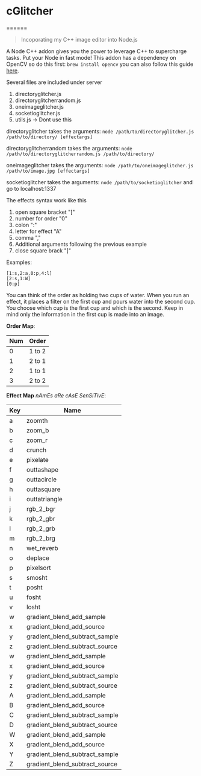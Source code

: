 # cGlitcher
======

> Incoporating my C++ image editor into Node.js

A Node C++ addon gives you the power to leverage C++ to supercharge tasks. Put your Node in fast mode!
This addon has a dependency on OpenCV so do this first: `brew install opencv`
you can also follow this guide [here](https://jjyap.wordpress.com/2014/05/24/installing-opencv-2-4-9-on-mac-osx-with-python-support/).


Several files are included under server

1. directoryglitcher.js
2. directoryglitcherrandom.js
3. oneimageglitcher.js
4. socketioglitcher.js
5. utils.js -> Dont use this


directoryglitcher takes the arguments: `node /path/to/directoryglitcher.js /path/to/directory/ [effectargs]`

directoryglitcherrandom takes the arguments: `node /path/to/directoryglitcherrandom.js /path/to/directory/`

oneimageglitcher takes the arguments: `node /path/to/oneimageglitcher.js /path/to/image.jpg [effectargs]`

socketioglitcher takes the arguments: `node /path/to/socketioglitcher` and go to localhost:1337


The effects syntax work like this

1. open square bracket   "["
  1.  number for order   "0"
  2.  colon              ":"
  3.  letter for effect  "A"
   1. comma             ","
   2. Additional arguments following the previous example
2. close square brack    "]"

Examples:

    [1:s,2:a,0:p,4:l]
    [2:s,1:W]
    [0:p]

You can think of the order as holding two cups of water.
When you run an effect, it places a filter on the first cup
and pours water into the second cup. You choose which cup is
the first cup and which is the second. Keep in mind only the
information in the first cup is made into an image.


**Order Map**:

Num | Order 
--- | --- 
0   | 1 to 2
1   | 2 to 1
2   | 1 to 1
3   | 2 to 2


**Effect Map** _nAmEs aRe cAsE SenSiTivE_:

Key | Name 
--- | --- 
a   | zoomth 
b   | zoom_b 
c   | zoom_r 
d   | crunch 
e   | pixelate 
f   | outtashape 
g   | outtacircle
h   | outtasquare 
i   | outtatriangle 
j   | rgb_2_bgr
k   | rgb_2_gbr
l   | rgb_2_grb
m   | rgb_2_brg
n   | wet_reverb
o   | deplace
p   | pixelsort
s   | smosht
t   | posht
u   | fosht
v   | losht
w   | gradient_blend_add_sample
x   | gradient_blend_add_source
y   | gradient_blend_subtract_sample
z   | gradient_blend_subtract_source
w   | gradient_blend_add_sample
x   | gradient_blend_add_source
y   | gradient_blend_subtract_sample
z   | gradient_blend_subtract_source
A   | gradient_blend_add_sample
B   | gradient_blend_add_source
C   | gradient_blend_subtract_sample
D   | gradient_blend_subtract_source
W   | gradient_blend_add_sample
X   | gradient_blend_add_source
Y   | gradient_blend_subtract_sample
Z   | gradient_blend_subtract_source

